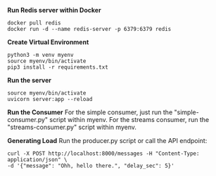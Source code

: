 **Run Redis server within Docker**
```
docker pull redis
docker run -d --name redis-server -p 6379:6379 redis
```

**Create Virtual Environment**
```
python3 -m venv myenv
source myenv/bin/activate
pip3 install -r requirements.txt
```

**Run the server**
```
source myenv/bin/activate
uvicorn server:app --reload
```

**Run the Consumer**
For the simple consumer, just run the "simple-consumer.py" script within myenv.
For the streams consumer, run the "streams-consumer.py" script within myenv.

**Generating Load**
Run the producer.py script or call the API endpoint:
```
curl -X POST http://localhost:8000/messages -H "Content-Type: application/json" \
-d '{"message": "Ohh, hello there.", "delay_sec": 5}'
```
